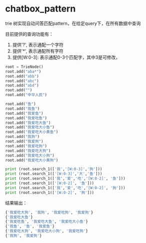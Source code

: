 # chatbox_pattern
trie 树实现自动问答匹配pattern，在给定query下，在所有数据中查询

目前提供的查询功能有：
1. 提供'?', 表示通配一个字符
2. 提供'*', 表示通配所有字符
3. 提供[W:0-3]: 表示通配0-3个匹配字，其中3是可修改，

```python    
root = TrieNode()
root.add("aba*")
root.add("abb")
root.add("abc")
root.add("abd")
root.add("")
root.add("中华人民")

root.add("鱼")
root.add("我鱼")
root.add("我爱鱼")
root.add("我爱吃鱼")
root.add("我爱吃大鱼")
root.add("我爱吃大小鱼")
root.add("我爱吃大小黄鱼")
root.add("我狗")
root.add("我爱狗")
root.add("我爱吃狗")
root.add("我爱吃大狗")
root.add("我爱吃大小狗")
root.add("我爱吃大小黄狗")

print (root.search_1(['我','[W:0-3]','狗']))
print (root.search_1(['[W:0-3]','大','鱼']))
print (root.search_1(['我','爱','吃','[W:0-2]', '鱼']))
print (root.search_1(['[W:0-2]', '鱼']))
print (root.search_1(['我','爱','吃','[W:0-2]', '狗']))
print (root.search_1(['[W:0-2]', '狗']))
 ```
结果输出：
```python
{'我爱吃大狗', '我狗', '我爱吃狗', '我爱狗'}
{'我爱吃大鱼'}
{'我爱吃鱼', '我爱吃大鱼', '我爱吃大小鱼'}
{'我鱼', '鱼', '我爱鱼'}
{'我爱吃大狗', '我爱吃大小狗', '我爱吃狗'}
{'我狗', '我爱狗'}
```
